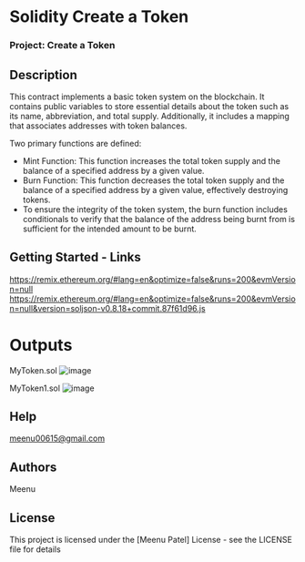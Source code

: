 # Solidity Create a Token
### Project: Create a Token

## Description
This contract implements a basic token system on the blockchain. It contains public variables to store essential details about the token such as its name, abbreviation, and total supply. Additionally, it includes a mapping that associates addresses with token balances.

Two primary functions are defined:
- Mint Function: This function increases the total token supply and the balance of a specified address by a given value.
- Burn Function: This function decreases the total token supply and the balance of a specified address by a given value, effectively destroying tokens.
- To ensure the integrity of the token system, the burn function includes conditionals to verify that the balance of the address being burnt from is sufficient for the intended amount to be burnt.

## Getting Started - Links
https://remix.ethereum.org/#lang=en&optimize=false&runs=200&evmVersion=null
https://remix.ethereum.org/#lang=en&optimize=false&runs=200&evmVersion=null&version=soljson-v0.8.18+commit.87f61d96.js

# Outputs
MyToken.sol
![image](https://github.com/Meenu00615/Solidity-Create-a-Token/assets/149779716/39a849e3-fac0-4654-8277-e1d355fbe99c)

MyToken1.sol
![image](https://github.com/Meenu00615/Solidity-Create-a-Token/assets/149779716/b668daf4-e363-4199-bdf7-95b8098565e6)

## Help
meenu00615@gmail.com

## Authors
Meenu

## License
This project is licensed under the [Meenu Patel] License - see the LICENSE file for details
